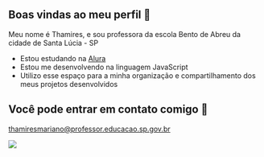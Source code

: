 ## Boas vindas ao meu perfil 🌻

Meu nome é Thamires, e sou professora da escola Bento de Abreu da cidade de Santa Lúcia - SP

- Estou estudando na [Alura](https://www.alura.com.br)
- Estou me desenvolvendo na linguagem JavaScript
- Utilizo esse espaço para a minha organização e compartilhamento dos meus projetos desenvolvidos

## Você pode entrar em contato comigo 📧

thamiresmariano@professor.educacao.sp.gov.br

![](https://media1.tenor.com/m/V0F9NjlwtfcAAAAC/wave-joy.gif)



  
